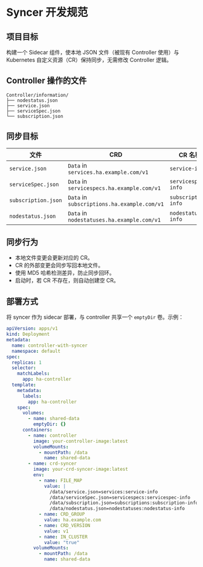 # Syncer 开发规范

## 项目目标

构建一个 Sidecar 组件，使本地 JSON 文件（被现有 Controller 使用）与 Kubernetes 自定义资源（CR）保持同步，无需修改 Controller 逻辑。

## Controller 操作的文件

```
Controller/information/
├── nodestatus.json
├── service.json
├── serviceSpec.json
└── subscription.json
```

## 同步目标

| 文件                  | CRD                                         | CR 名称               | Plural          |
| ------------------- | ------------------------------------------- | ------------------- | --------------- |
| `service.json`      | `Data` in `services.ha.example.com/v1`      | `service-info`      | `services`      |
| `serviceSpec.json`  | `Data` in `servicespecs.ha.example.com/v1`  | `servicespec-info`  | `servicespecs`  |
| `subscription.json` | `Data` in `subscriptions.ha.example.com/v1` | `subscription-info` | `subscriptions` |
| `nodestatus.json`   | `Data` in `nodestatuses.ha.example.com/v1`  | `nodestatus-info`   | `nodestatuses`  |

## 同步行为

* 本地文件变更会更新对应的 CR。
* CR 的外部变更会同步写回本地文件。
* 使用 MD5 哈希检测差异，防止同步回环。
* 启动时，若 CR 不存在，则自动创建空 CR。

## 部署方式

将 syncer 作为 sidecar 部署，与 controller 共享一个 `emptyDir` 卷。示例：

```yaml
apiVersion: apps/v1
kind: Deployment
metadata:
  name: controller-with-syncer
  namespace: default
spec:
  replicas: 1
  selector:
    matchLabels:
      app: ha-controller
  template:
    metadata:
      labels:
        app: ha-controller
    spec:
      volumes:
        - name: shared-data
          emptyDir: {}
      containers:
        - name: controller
          image: your-controller-image:latest
          volumeMounts:
            - mountPath: /data
              name: shared-data
        - name: crd-syncer
          image: your-crd-syncer-image:latest
          env:
            - name: FILE_MAP
              value: |
                /data/service.json=services:service-info
                /data/serviceSpec.json=servicespecs:servicespec-info
                /data/subscription.json=subscriptions:subscription-info
                /data/nodestatus.json=nodestatuses:nodestatus-info
            - name: CRD_GROUP
              value: ha.example.com
            - name: CRD_VERSION
              value: v1
            - name: IN_CLUSTER
              value: "true"
          volumeMounts:
            - mountPath: /data
              name: shared-data
```
